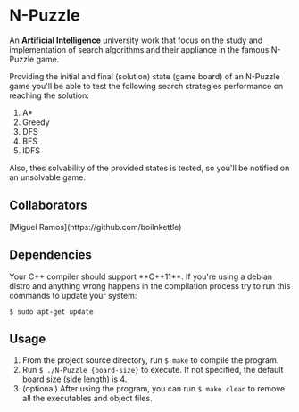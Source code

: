 # N-Puzzle
An **Artificial Intelligence** university work that focus on the study and implementation of search algorithms and their appliance in the famous N-Puzzle game.

Providing the initial and final (solution) state (game board) of an N-Puzzle game you'll be able to test the following search strategies performance on reaching the solution:

1. A*
2. Greedy
3. DFS
4. BFS
5. IDFS

Also, thes solvability of the provided states is tested, so you'll be notified on an unsolvable game.

<h2> Collaborators </h2>
[Miguel Ramos](https://github.com/boilnkettle)

<h2> Dependencies </h2>
Your C++ compiler should support **C++11**.
If you're using a debian distro and anything wrong happens in the compilation process try to run this commands to update your system:

`$ sudo apt-get update` 


<h2> Usage </h2>

1. From the project source directory, run `$ make` to compile the program.
2. Run `$ ./N-Puzzle {board-size}` to execute. If not specified, the default board size (side length) is 4.
3. (optional) After using the program, you can run `$ make clean` to remove all the executables and object files.
